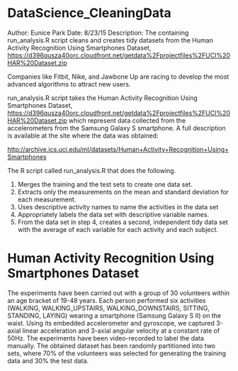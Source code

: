 # DataScience_CleaningData
Author: Eunice Park
Date:   8/23/15
Description: The containing run_analysis.R script cleans and creates tidy datasets from the Human Activity Recognition Using Smartphones Dataset,  https://d396qusza40orc.cloudfront.net/getdata%2Fprojectfiles%2FUCI%20HAR%20Dataset.zip

Companies like Fitbit, Nike, and Jawbone Up are racing to develop the most advanced algorithms to attract new users. 

run_analysis.R script takes the Human Activity Recognition Using Smartphones Dataset,
https://d396qusza40orc.cloudfront.net/getdata%2Fprojectfiles%2FUCI%20HAR%20Dataset.zip which
represent data collected from the accelerometers from the Samsung Galaxy S smartphone. A full description is available at the site where the data was obtained: 

http://archive.ics.uci.edu/ml/datasets/Human+Activity+Recognition+Using+Smartphones 


The R script called run_analysis.R that does the following. 

1. Merges the training and the test sets to create one data set.
2. Extracts only the measurements on the mean and standard deviation for each measurement. 
3. Uses descriptive activity names to name the activities in the data set
4. Appropriately labels the data set with descriptive variable names. 
5. From the data set in step 4, creates a second, independent tidy data set with the average of each variable for each activity and each subject.


Human Activity Recognition Using Smartphones Dataset
==============================================
The experiments have been carried out with a group of 30 volunteers within an age bracket of 19-48 years. Each person performed six activities (WALKING, WALKING_UPSTAIRS, WALKING_DOWNSTAIRS, SITTING, STANDING, LAYING) wearing a smartphone (Samsung Galaxy S II) on the waist. Using its embedded accelerometer and gyroscope, we captured 3-axial linear acceleration and 3-axial angular velocity at a constant rate of 50Hz. The experiments have been video-recorded to label the data manually. The obtained dataset has been randomly partitioned into two sets, where 70% of the volunteers was selected for generating the training data and 30% the test data. 